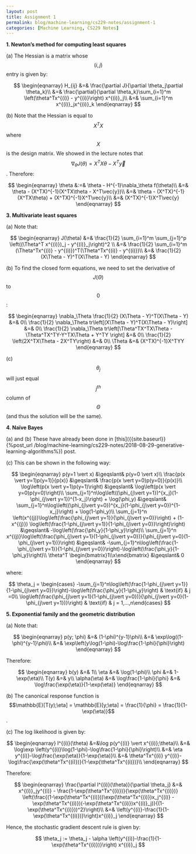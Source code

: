 ```yaml
---
layout: post
title: Assignment 1
permalink: blog/machine-learning/cs229-notes/assignment-1
categories: [Machine Learning, CS229 Notes]
---
```


**1\. Newton’s method for computing least squares**

(a) The Hessian is a matrix whose $$(i,j)$$ entry is given by:

<center>$$ \begin{eqnarray} H_{ij} &=& \frac{\partial J}{\partial \theta_j\partial \theta_k}\\ &=& \frac{\partial}{\partial \theta_k}\sum_{i=1}^m \left(\theta^Tx^{(i)} - y^{(i)}\right) x^{(i)}_j\\ &=& \sum_{i=1}^m x^{(i)}_jx^{(i)}_k \end{eqnarray} $$</center>

(b) Note that the Hessian is equal to $$X^TX$$ where $$X$$ is the design matrix. We showed in the lecture notes that $$\nabla_\theta J(\theta) = X^TX\theta - X^T\vec{y}$$. Therefore:

<center>$$ \begin{eqnarray} \theta &:=& \theta - H^{-1}\nabla_\theta f(\theta)\\ &=& \theta - (X^TX)^{-1}(X^TX\theta - X^T\vec{y})\\ &=& \theta - (X^TX)^{-1}(X^TX\theta) + (X^TX)^{-1}X^T\vec{y}\\ &=& (X^TX)^{-1}X^T\vec{y} \end{eqnarray} $$</center>

**3\. Multivariate least squares**

(a) Note that:

<center>$$ \begin{eqnarray} J(\theta) &=& \frac{1}{2} \sum_{i=1}^m \sum_{j=1}^p \left((\Theta^T x^{(i)})_j - y^{(i)}_j\right)^2 \\ &=& \frac{1}{2} \sum_{i=1}^m (\Theta^Tx^{(i)} - y^{(i)})^T(\Theta^Tx^{(i)} - y^{(i)})\\ &=& \frac{1}{2} (X\Theta - Y)^T(X\Theta - Y) \end{eqnarray} $$</center>

(b) To find the closed form equations, we need to set the derivative of $$J(\Theta)$$ to $$0$$:

<center>$$ \begin{eqnarray} \nabla_\Theta \frac{1}{2} (X\Theta - Y)^T(X\Theta - Y) &=& 0\\ \frac{1}{2} \nabla_\Theta tr\left[(X\Theta - Y)^T(X\Theta - Y)\right] &=& 0\\ \frac{1}{2} \nabla_\Theta tr\left[\Theta^TX^TX\Theta - \Theta^TX^TY-Y^TX\Theta + Y^TY \right] &=& 0\\ \frac{1}{2} \left(2X^TX\Theta - 2X^TY\right) &=& 0\\ \Theta &=& (X^TX)^{-1}X^TYY \end{eqnarray} $$</center>

(c) $$\theta_j$$ will just equal $$j^{th}$$ column of $$\Theta$$ (and thus the solution will be the same).

**4\. Naïve Bayes**

(a) and (b) These have already been done in [this]({{site.baseurl}}{%post_url /blog/machine-learning/cs229-notes/2018-08-29-generative-learning-algorithms%}) post.

(c) This can be shown in the following way:

<center>$$ \begin{eqnarray} p(y=1 \vert x) &\geqslant& p(y=0 \vert x)\\ \frac{p(x \vert y=1)p(y=1)}{p(x)} &\geqslant& \frac{p(x \vert y=0)p(y=0)}{p(x)}\\ \log\left(p(x \vert y=1)p(y=1)\right) &\geqslant& \log\left(p(x \vert y=0)p(y=0)\right)\\ \sum_{j=1}^n\log\left((\phi_{j\vert y=1})^{x_j}(1-\phi_{j\vert y=1})^{1-x_j}\right) + \log(\phi_y) &\geqslant& \sum_{j=1}^n\log\left((\phi_{j\vert y=0})^{x_j}(1-\phi_{j\vert y=0})^{1-x_j}\right) + \log(1-\phi_y)\\ \sum_{j=1}^n \left(x^{(j)}\log\left(\frac{\phi_{j\vert y=1}}{\phi_{j\vert y=0}}\right) + (1-x^{(j)}) \log\left(\frac{1-\phi_{j\vert y=1}}{1-\phi_{j\vert y=0}}\right)\right) &\geqslant& -\log\left(\frac{\phi_y}{1-\phi_y}\right)\\ \sum_{j=1}^n x^{(j)}\log\left(\frac{\phi_{j\vert y=1}(1-\phi_{j\vert y=0})}{\phi_{j\vert y=0}(1-\phi_{j\vert y=1})}\right) &\geqslant& -\sum_{j=1}^n\log\left(\frac{1-\phi_{j\vert y=1}}{1-\phi_{j\vert y=0}}\right)-\log\left(\frac{\phi_y}{1-\phi_y}\right)\\ \theta^T \begin{bmatrix}1\\x\end{bmatrix} &\geqslant& 0 \end{eqnarray} $$</center>

where:

<center>$$ \theta_j = \begin{cases} -\sum_{j=1}^n\log\left(\frac{1-\phi_{j\vert y=1}}{1-\phi_{j\vert y=0}}\right)-\log\left(\frac{\phi_y}{1-\phi_y}\right) & \text{if} & j =0\\ \log\left(\frac{\phi_{j\vert y=1}(1-\phi_{j\vert y=0})}{\phi_{j\vert y=0}(1-\phi_{j\vert y=1})}\right) & \text{if} & j = 1,...,n\end{cases} $$</center>

**5\. Exponential family and the geometric distribution**

(a) Note that:

<center>$$ \begin{eqnarray} p(y; \phi) &=& (1-\phi)^{y-1}\phi\\ &=& \exp\log((1-\phi)^{y-1}\phi)\\ &=& \exp\left(y\log(1-\phi)-\log\frac{1-\phi}{\phi}\right) \end{eqnarray} $$</center>

Therefore:

<center>$$ \begin{eqnarray} b(y) &=& 1\\ \eta &=& \log(1-\phi)\\ \phi &=& 1-\exp(\eta)\\ T(y) &=& y\\ \alpha(\eta) &=& \log\frac{1-\phi}{\phi} &=& \log\frac{\exp(\eta)}{1-\exp(\eta)} \end{eqnarray} $$</center>

(b) The canonical response function is $$\mathbb{E}[T(y);\eta] = \mathbb{E}[y;\eta] = \frac{1}{\phi} = \frac{1}{1-\exp(\eta)}$$.

(c) The log likelihood is given by:

<center>$$ \begin{eqnarray} l^{(i)}(\theta) &=&\log p(y^{(i)} \vert x^{(i)};\theta)\\ &=& \log\exp \left(y^{(i)}\log(1-\phi)-\log\frac{1-\phi}{\phi}\right)\\ &=& \eta y^{(i)}-\log\frac{\exp(\eta)}{1-\exp(\eta)}\\ &=& \theta^Tx^{(i)} y^{(i)}-\log\frac{\exp(\theta^Tx^{(i)})}{1-\exp(\theta^Tx^{(i)})}\\ \end{eqnarray} $$</center>

Therefore:

<center>$$ \begin{eqnarray} \frac{\partial l^{(i)}(\theta)}{\partial \theta_j} &=& x^{(i)}_jy^{(i)} - \frac{1-\exp(\theta^Tx^{(i)})}{\exp(\theta^Tx^{(i)})} \left(\frac{(1-\exp(\theta^Tx^{(i)}))\exp(\theta^Tx^{(i)})x_j^{(i)} - \exp(\theta^Tx^{(i)})(-\exp(\theta^Tx^{(i)})x^{(i)}_j)}{(1-\exp(\theta^Tx^{(i)}))^2}\right)\\ &=& \left(y^{(i)}-\frac{1}{1-\exp(\theta^Tx^{(i)})}\right)x^{(i)}_j \end{eqnarray} $$</center>

Hence, the stochastic gradient descent rule is given by:

<center>$$ \theta_j := \theta_j - \alpha \left(y^{(i)}-\frac{1}{1-\exp(\theta^Tx^{(i)})}\right) x^{(i)}_j $$</center>